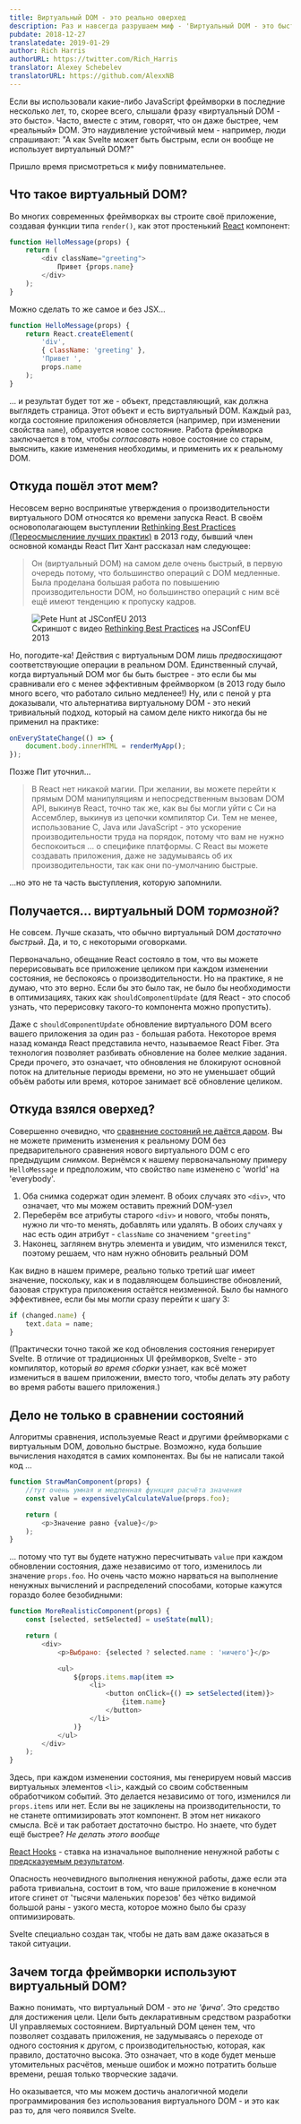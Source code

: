 ```yaml
---
title: Виртуальный DOM - это реально оверхед
description: Раз и навсегда разрушаем миф - 'Виртуальный DOM - это быстро'
pubdate: 2018-12-27
translatedate: 2019-01-29
author: Rich Harris
authorURL: https://twitter.com/Rich_Harris
translator: Alexey Schebelev
translatorURL: https://github.com/AlexxNB
---
```


Если вы использовали какие-либо JavaScript фреймворки в последние несколько лет, то, скорее всего, слышали фразу «виртуальный DOM - это бысто». Часто, вместе с этим, говорят, что он даже быстрее, чем «реальный» DOM. Это наудивление устойчивый мем - например, люди спрашивают: "А как Svelte может быть быстрым, если он вообще не использует виртуальный DOM?"

Пришло время присмотреться к мифу повнимательнее.


## Что такое виртуальный DOM?

Во многих современных фреймворках вы строите своё приложение, создавая функции типа `render()`, как этот простенький [React](https://reactjs.org/) компонент:

```js
function HelloMessage(props) {
	return (
		<div className="greeting">
			Привет {props.name}
		</div>
	);
}
```

Можно сделать то же самое и без JSX...

```js
function HelloMessage(props) {
	return React.createElement(
		'div',
		{ className: 'greeting' },
		'Привет ',
		props.name
	);
}
```

... и результат будет тот же - объект, представляющий, как должна выглядеть страница. Этот объект и есть виртуальный DOM. Каждый раз, когда состояние приложения обновляется (например, при изменении свойства `name`), образуется новое состояние. Работа фреймворка заключается в том, чтобы *согласовать* новое состояние со старым, выяснить, какие изменения необходимы, и применить их к реальному DOM.


## Откуда пошёл этот мем?

Несовсем верно воспринятые утверждения о производительности виртуального DOM относятся ко времени запуска React. В своём основополагающем выступлении [Rethinking Best Practices (Переосмыслениие лучших практик)](https://www.youtube.com/watch?v=x7cQ3mrcKaY) в 2013 году, бывший член основной команды React Пит Хант рассказал нам следующее:

> Он (виртуальный DOM) на самом деле очень быстрый, в первую очередь потому, что большинство операций c DOM медленные. Была проделана большая работа по повышению производительности DOM, но большинство операций с ним всё ещё имеют тенденцию к пропуску кадров.

<figure>
	<img alt="Pete Hunt at JSConfEU 2013" src="media/rethinking-best-practices.jpg">
	<figcaption>Скриншот с видео <a href="https://www.youtube.com/watch?v=x7cQ3mrcKaY">Rethinking Best Practices</a> на JSConfEU 2013</figcaption>
</figure>

Но, погодите-ка! Действия с виртуальным DOM лишь *предвосхищают* соответствующие операции в реальном DOM. Единственный случай, когда виртуальный DOM мог бы быть быстрее - это если бы мы сравнивали его с менее эффективным фреймворком (в 2013 году было много всего, что работало сильно медленее!) Ну, или с пеной у рта доказывали, что альтернатива виртуальному DOM - это некий тривиальный подход, который на самом деле никто никогда бы не применил на практике:

```js
onEveryStateChange(() => {
	document.body.innerHTML = renderMyApp();
});
```

Позже Пит уточнил...

> В React нет никакой магии. При желании, вы можете перейти к прямым DOM манипуляциям и непосредственным вызовам DOM API, выкинув React, точно так же, как вы бы могли уйти с Си на Ассемблер, выкинув из цепочки компилятор Cи. Тем не менее, использование C, Java или JavaScript - это ускорение производительности труда на порядок, потому что вам не нужно беспокоиться ... о специфике платформы. С React вы можете создавать приложения, даже не задумываясь об их производительности, так как они по-умолчанию быстрые.

...но это не та часть выступления, которую запомнили.



## Получается...  виртуальный DOM *тормозной*?


Не совсем. Лучше сказать, что обычно виртуальный DOM *достаточно быстрый*. Да, и то, с некоторыми оговорками.

Первоначально, обещание React состояло в том, что вы можете перерисовывать все приложение целиком при каждом изменении состояния, не беспокоясь о производительности. Но на практике, я не думаю, что это верно. Если бы это было так, не было бы необходимости в оптимизациях, таких как `shouldComponentUpdate` (для React - это способ узнать, что перерисовку такого-то компонента можно пропустить).

Даже с `shouldComponentUpdate` обновление виртуального DOM всего вашего приложения за один раз - большая работа. Некоторое время назад команда React представила нечто, называемое React Fiber. Эта технология позволяет разбивать обновление на более мелкие задания. Среди прочего, это означает, что обновления не блокируют основной поток на длительные периоды времени, но это не уменьшает общий объём работы или время, которое занимает всё обновление целиком.


## Откуда взялся оверхед?

Совершенно очевидно, что [сравнение состояний не даётся даром](https://twitter.com/pcwalton/status/1015694528857047040). Вы не можете применить изменения к реальному DOM без предварительного сравнения нового виртуального DOM с его предыдущим *снимком*. Вернёмся к нашему первоначальному примеру `HelloMessage` и предположим, что свойство `name` изменено с 'world' на 'everybody'.

1. Оба снимка содержат один элемент. В обоих случаях это `<div>`, что означает, что мы можем оставить прежний DOM-узел
2. Переберём все атрибуты старого `<div>` и нового, чтобы понять, нужно ли что-то менять, добавлять или удалять. В обоих случаях у нас есть один атрибут - `className` со значением `"greeting"`
3. Наконец, заглянем внутрь элемента и увидим, что изменился текст, поэтому решаем, что нам нужно обновить реальный DOM

Как видно в нашем примере, реально только третий шаг имеет значение, поскольку, как и в подавляющем большинстве обновлений, базовая структура приложения остаётся неизменной. Было бы намного эффективнее, если бы мы могли сразу перейти к шагу 3:

```js
if (changed.name) {
	text.data = name;
}
```

(Практически точно такой же код обновления состояния генерирует Svelte. В отличие от традиционных UI фреймворков, Svelte - это компилятор, который *во время сборки* узнает, как всё может измениться в вашем приложении, вместо того, чтобы делать эту работу во время работы вашего приложения.)


## Дело не только в сравнении состояний

Алгоритмы сравнения, используемые React и другими фреймворками с  виртуальным DOM, довольно быстрые. Возможно, куда большие вычисления находятся в самих компонентах. Вы бы не написали такой код ...

```js
function StrawManComponent(props) {
	//тут очень умная и медленная функция расчёта значения
	const value = expensivelyCalculateValue(props.foo);

	return (
		<p>Значение равно {value}</p>
	);
}
```

... потому что тут вы будете натужно пересчитывать `value` при каждом обновлении состояния, даже независимо от того, изменилось ли значение `props.foo`. Но очень часто можно нарваться на выполнение ненужных вычислений и распределений способами, которые кажутся гораздо более безобидными:

```js
function MoreRealisticComponent(props) {
	const [selected, setSelected] = useState(null);

	return (
		<div>
			<p>Выбрано: {selected ? selected.name : 'ничего'}</p>

			<ul>
				${props.items.map(item =>
					<li>
						<button onClick={() => setSelected(item)}>
							{item.name}
						</button>
					</li>
				)}
			</ul>
		</div>
	);
}
```

Здесь, при каждом изменении состояния, мы генерируем новый массив виртуальных элементов `<li>`, каждый со своим собственным обработчиком событий. Это делается независимо от того, изменился ли  `props.items` или нет. Если вы не зациклены на производительности, то не станете оптимизировать этот компонент. В этом нет никакого смысла. Всё и так работает достаточно быстро. Но знаете, что будет ещё быстрее? *Не делать этого вообще*

<aside><p><a href="https://reactjs.org/docs/hooks-intro.html">React Hooks</a> - ставка на изначальное выполнение ненужной работы с <a href="https://twitter.com/thekitze/status/1078582382201131008">предсказуемым результатом</a>.</p></aside>

Опасность неочевидного выполнения ненужной работы, даже если эта работа тривиальна, состоит в том, что ваше приложение в конечном итоге сгинет от 'тысячи маленьких порезов' без чётко видимой большой раны - узкого места, которое можно было бы сразу оптимизировать.

Svelte специально создан так, чтобы не дать вам даже оказаться в такой ситуации.


## Зачем тогда фреймворки используют виртуальный DOM?

Важно понимать, что виртуальный DOM  - это *не 'фича'*. Это средство для достижения цели. Цели быть декларативным средством разработки UI управляемых состоянием. Виртуальный DOM ценен тем, что позволяет создавать приложения, не задумываясь о переходе от одного состояния к другом, с производительностью, которая, как правило, достаточно высока. Это означает, что в коде будет меньше утомительных расчётов, меньше ошибок и можно потратить больше времени, решая только творческие задачи.

Но оказывается, что мы можем достичь аналогичной модели программирования без использования виртуального DOM - и это как раз то, для чего появился Svelte.